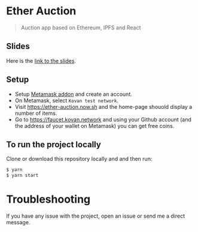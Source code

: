 # Ether Auction

> Auction app based on Ethereum, IPFS and React


## Slides

Here is the [link to the slides](https://docs.google.com/presentation/d/1xIQnX_oTiSEOgbUxta0uJiOcrnMA212p8mZl2_NLMtA/edit?usp=sharing).


## Setup

- Setup [Metamask addon](https://metamask.io/) and create an account.
- On Metamask, select `Kovan test network`.
- Visit https://ether-auction.now.sh and the home-page shouold display a number of items.
- Go to https://faucet.kovan.network and using your Github account (and the address of your wallet on Metamask) you can get free coins.


## To run the project locally

Clone or download this repository locally and and then run:

```sh
$ yarn
$ yarn start
```

# Troubleshooting 

If you have any issue with the project, open an issue or send me a direct message.
